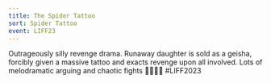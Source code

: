 ```yaml
---
title: The Spider Tattoo
sort: Spider Tattoo
event: LIFF23
---
```

Outrageously silly revenge drama. Runaway daughter is sold as a geisha, forcibly given a massive tattoo and exacts revenge upon all involved. Lots of melodramatic arguing and chaotic fights 🔪🔪🔪🔪 #LIFF2023
